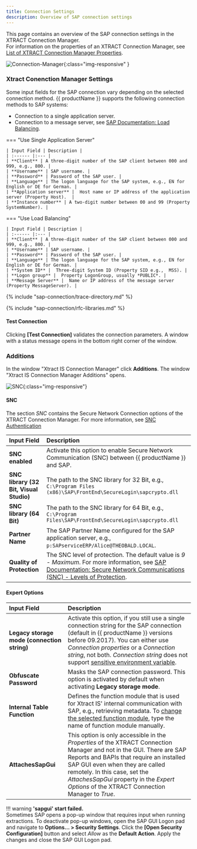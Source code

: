```yaml
---
title: Connection Settings
description: Overview of SAP connection settings
---
```


This page contains an overview of the SAP connection settings in the XTRACT Connection Manager.<br>
For information on the properties of an XTRACT Connection Manager, see [List of XTRACT Connection Manager Properties](connection-parameters.d#list-of-xtract-connection-manager-properties).

![Connection-Manager](../../assets/images/xis/documentation/sap-connection/Connection-Manager.png){:class="img-responsive" }

### Xtract Conenction Manager Settings

Some input fields for the SAP connection vary depending on the selected connection method. 
{{ productName }} supports the following connection methods to SAP systems:

- Connection to a single application server.
- Connection to a message server, see [SAP Documentation: Load Balancing](https://help.sap.com/saphelp_nwpi711/helpdata/en/c4/3a644c505211d189550000e829fbbd/content.htm?no_cache=true).

=== "Use Single Application Server"

	| Input Field | Description |
	| :------ |:--- | 
	| **Client** | A three-digit number of the SAP client between 000 and 999, e.g., 800. | 
	| **Username** | SAP username. | 
	| **Password** | Password of the SAP user. | 
	| **Language** | The logon language for the SAP system, e.g., EN for English or DE for German. | 
	| **Application server** |  Host name or IP address of the application server (Property Host).  | 
	| **Instance number** | A two-digit number between 00 and 99 (Property SystemNumber). | 

=== "Use Load Balancing"

	| Input Field | Description |
	| :------ |:--- | 
	| **Client** | A three-digit number of the SAP client between 000 and 999, e.g., 800. | 
	| **Username** | SAP username. | 
	| **Password** | Password of the SAP user. | 
	| **Language** | The logon language for the SAP system, e.g., EN for English or DE for German. | 
	| **System ID** |  Three-digit System ID (Property SID e.g.,  MSS). | 
	| **Logon group** |  Property LogonGroup, usually *PUBLIC*. | 
	| **Message Server** |  Name or IP address of the message server (Property MessageServer). | 

{% include "sap-connection/trace-directory.md" %}

{% include "sap-connection/rfc-libraries.md" %}

#### Test Connection

Clicking **[Test Connection]** validates the connection parameters. 
A window with a status message opens in the bottom right corner of the window.

### Additions

In the window "Xtract IS Connection Manager" click **Additions**. 
The window "Xtract IS Connection Manager Additions" opens.

![SNC](../../assets/images/xis/documentation/sap-connection/snc-connection-manager.png){:class="img-responsive"}

#### SNC

The section *SNC* contains the Secure Network Connection options of the XTRACT Connection Manager.
For more information, see [SNC Authentication](snc-authentication.md)<br>

| Input Field | Description |
| :------ |:--- | 
| **SNC enabled** | Activate this option to enable Secure Network Communication (SNC) between {{ productName }} and SAP. |
| **SNC library (32 Bit, Visual Studio)** | The path to the SNC library for 32 Bit, e.g., `C:\Program Files (x86)\SAP\FrontEnd\SecureLogin\sapcrypto.dll` |
| **SNC library (64 Bit)** | The path to the SNC library for 64 Bit, e.g., `C:\Program Files\SAP\FrontEnd\SecureLogin\sapcrypto.dll` |
| **Partner Name** | The SAP Partner Name configured for the SAP application server, e.g., `p:SAPserviceERP/Alice@THEOBALD.LOCAL`. |
| **Quality of Protection** | The SNC level of protection. The default value is *9 - Maximum*. For more information, see [SAP Documentation: Secure Network Communications (SNC) - Levels of Protection](https://help.sap.com/docs/SAP_NETWEAVER_701/6f3e0bea6c4b101484fcf5305b4d624b/e656f466e99a11d1a5b00000e835363f.html?version=7.01.22#levels-of-protection). |

#### Expert Options

| Input Field | Description |
| :------ |:--- | 
| **Legacy storage mode (connection string)** | Activate this option, if you still use a single connection string for the SAP connection (default in {{ productName }} versions before 09.2017). You can either use *Connection properties* or a *Connection string*, not both. *Connection string* does not support [sensitive environment variable](connection-parameters.md#sensitive-environment-variable-in-ssisdb-catalog).| 
| **Obfuscate Password** | Masks the SAP connection password. This option is activated by default when activating **Legacy storage mode**.|
| **Internal Table Function** | Defines the function module that is used for Xtract IS' internal communication with SAP, e.g., retrieving metadata. To [change the selected function module](../setup-in-sap/custom-function-module-for-table-extraction.md), type the name of function module manually. |
| **AttachesSapGui** | This option is only accessible in the *Properties* of the XTRACT Connection Manager and not in the GUI. There are SAP Reports and BAPIs that require an installed SAP GUI even when they are called remotely. In this case, set the *AttachesSapGui* property in the *Expert Options* of the XTRACT Connection Manager to *True*. |

!!! warning
	**'sapgui' start failed.**<br>
	Sometimes SAP opens a pop-up window that requires input when running extractions.
	To deactivate pop-up windows, open the SAP GUI Logon pad and navigate to **Options... > Security Settings**. 
	Click the **[Open Security Configuration]** button and select *Allow* as the **Default Action**.
	Apply the changes and close the SAP GUI Logon pad.